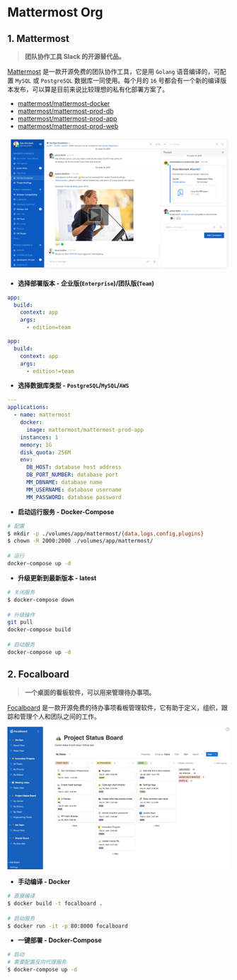 # Mattermost Org

## 1. Mattermost

> **团队协作工具 Slack 的开源替代品。**

[Mattermost](https://github.com/mattermost/mattermost-server) 是一款开源免费的团队协作工具，它是用 `Golang` 语音编译的，可配置 `MySQL` 或 `PostgreSQL` 数据库一同使用。每个月的 `16` 号都会有一个新的编译版本发布，可以算是目前来说比较理想的私有化部署方案了。

- [mattermost/mattermost-docker](https://github.com/mattermost/mattermost-docker)
- [mattermost/mattermost-prod-db](https://hub.docker.com/r/mattermost/mattermost-prod-db)
- [mattermost/mattermost-prod-app](https://hub.docker.com/r/mattermost/mattermost-prod-app)
- [mattermost/mattermost-prod-web](https://hub.docker.com/r/mattermost/mattermost-prod-web)

![Mattermost](../../images/composes/linux-mattermost-service.png)

- **选择部署版本 - 企业版(`Enterprise`)/团队版(`Team`)**

```yaml
app:
  build:
    context: app
    args:
      - edition=team
```

```yaml
app:
  build:
    context: app
    args:
      - edition!=team
```

- **选择数据库类型 - `PostgreSQL`/`MySQL`/`AWS`**

```yaml
---
applications:
  - name: mattermost
    docker:
      image: mattermost/mattermost-prod-app
    instances: 1
    memory: 1G
    disk_quota: 256M
    env:
      DB_HOST: database host address
      DB_PORT_NUMBER: database port
      MM_DBNAME: database name
      MM_USERNAME: database username
      MM_PASSWORD: database password
```

- **启动运行服务 - Docker-Compose**

```bash
# 配置
$ mkdir -p ./volumes/app/mattermost/{data,logs,config,plugins}
$ chown -R 2000:2000 ./volumes/app/mattermost/

# 运行
docker-compose up -d
```

- **升级更新到最新版本 - latest**

```bash
# 关闭服务
$ docker-compose down

# 升级操作
git pull
docker-compose build

# 启动服务
docker-compose up -d
```

## 2. Focalboard

> **一个桌面的看板软件，可以用来管理待办事项。**

[Focalboard](https://nextcloud.com/) 是一款开源免费的待办事项看板管理软件，它有助于定义，组织，跟踪和管理个人和团队之间的工作。

![Focalboard](../../images/composes/linux-focalboard-service.jpg)

- **手动编译 - Docker**

```bash
# 直接编译
$ docker build -t focalboard .

# 启动服务
$ docker run -it -p 80:8000 focalboard
```

- **一键部署 - Docker-Compose**

```bash
# 启动
# 需要配置反向代理服务
$ docker-compose up -d
```
